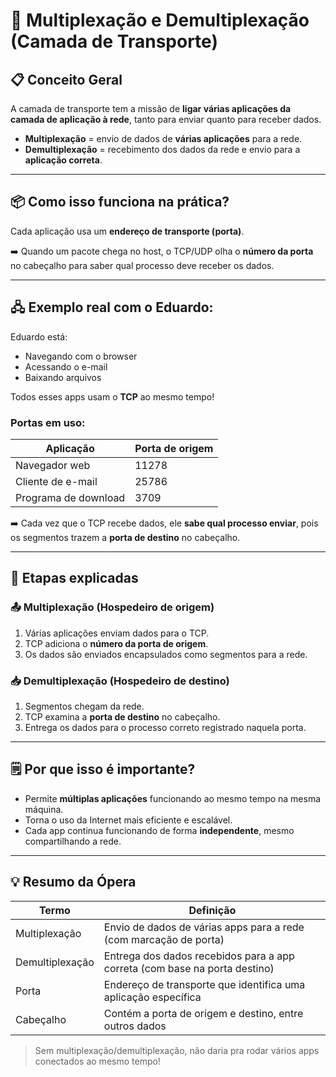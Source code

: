 # &#x1F4E8; Multiplexação e Demultiplexação (Camada de Transporte)

## &#x1F4CB; Conceito Geral

A camada de transporte tem a missão de **ligar várias aplicações da camada de aplicação à rede**, tanto para enviar quanto para receber dados.

- **Multiplexação** = envio de dados de **várias aplicações** para a rede.
- **Demultiplexação** = recebimento dos dados da rede e envio para a **aplicação correta**.

---

## &#x1F4E6; Como isso funciona na prática?

Cada aplicação usa um **endereço de transporte (porta)**.

➡️ Quando um pacote chega no host, o TCP/UDP olha o **número da porta** no cabeçalho para saber qual processo deve receber os dados.

---

## &#x1F5A7; Exemplo real com o Eduardo:

Eduardo está:
- Navegando com o browser
- Acessando o e-mail
- Baixando arquivos

Todos esses apps usam o **TCP** ao mesmo tempo!

### Portas em uso:
| Aplicação              | Porta de origem |
|------------------------|------------------|
| Navegador web          | 11278            |
| Cliente de e-mail      | 25786            |
| Programa de download   | 3709             |

➡️ Cada vez que o TCP recebe dados, ele **sabe qual processo enviar**, pois os segmentos trazem a **porta de destino** no cabeçalho.

---

## &#x1F4C1; Etapas explicadas

### &#x1F4E4; Multiplexação (Hospedeiro de origem)
1. Várias aplicações enviam dados para o TCP.
2. TCP adiciona o **número da porta de origem**.
3. Os dados são enviados encapsulados como segmentos para a rede.

### &#x1F4E5; Demultiplexação (Hospedeiro de destino)
1. Segmentos chegam da rede.
2. TCP examina a **porta de destino** no cabeçalho.
3. Entrega os dados para o processo correto registrado naquela porta.

---

## &#x1F5D2;&#xFE0F; Por que isso é importante?

- Permite **múltiplas aplicações** funcionando ao mesmo tempo na mesma máquina.
- Torna o uso da Internet mais eficiente e escalável.
- Cada app continua funcionando de forma **independente**, mesmo compartilhando a rede.

---

## &#x1F4A1; Resumo da Ópera

| Termo             | Definição                                                                 |
|------------------|---------------------------------------------------------------------------|
| Multiplexação     | Envio de dados de várias apps para a rede (com marcação de porta)         |
| Demultiplexação   | Entrega dos dados recebidos para a app correta (com base na porta destino)|
| Porta             | Endereço de transporte que identifica uma aplicação específica            |
| Cabeçalho         | Contém a porta de origem e destino, entre outros dados                    |

> Sem multiplexação/demultiplexação, não daria pra rodar vários apps conectados ao mesmo tempo!

